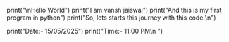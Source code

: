print("\nHello World")
print("I am vansh jaiswal")
print("And this is my first program in python")
print("So, lets starts this journey with this code.\n")

print("Date:- 15/05/2025")
print("Time:- 11:00 PM\n ")
